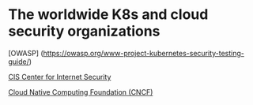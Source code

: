 # The worldwide K8s and cloud security organizations

[OWASP] (https://owasp.org/www-project-kubernetes-security-testing-guide/)

[CIS Center for Internet Security](https://www.cisecurity.org/)

[Cloud Native Computing Foundation (CNCF)](https://www.cncf.io/)
